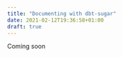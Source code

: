 ```yaml
---
title: "Documenting with dbt-sugar"
date: 2021-02-12T19:36:58+01:00
draft: true
---
```


Coming soon

